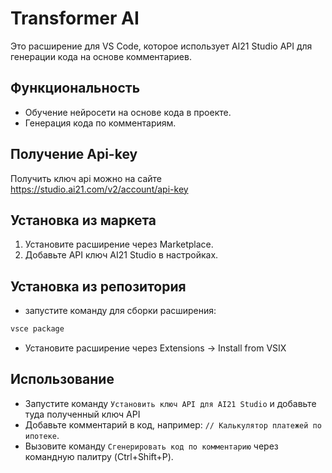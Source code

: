 # Transformer AI

Это расширение для VS Code, которое использует AI21 Studio API для генерации кода на основе комментариев.

## Функциональность
- Обучение нейросети на основе кода в проекте.
- Генерация кода по комментариям.

## Получение Api-key
Получить ключ api можно на сайте https://studio.ai21.com/v2/account/api-key

## Установка из маркета
1. Установите расширение через Marketplace.
2. Добавьте API ключ AI21 Studio в настройках.

## Установка из репозитория
- запустите команду для сборки расширения:
```bash
vsce package
```
- Установите расширение через Extensions -> Install from VSIX

## Использование
- Запустите команду `Установить ключ API для AI21 Studio` и добавьте туда полученный ключ API
- Добавьте комментарий в код, например: `// Калькулятор платежей по ипотеке`.
- Вызовите команду `Сгенерировать код по комментарию` через командную палитру (Ctrl+Shift+P).